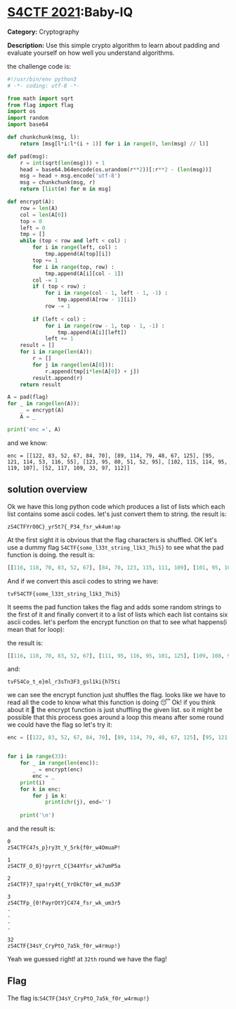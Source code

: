# [S4CTF 2021](https://s4ctf.peykar.io):Baby-IQ

**Category:** Cryptography

**Description:** Use this simple crypto algorithm to learn about padding and evaluate yourself on how well you understand algorithms.

the challenge code is:
```python
#!/usr/bin/env python3
# -*- coding: utf-8 -*-

from math import sqrt
from flag import flag
import os
import random
import base64

def chunkchunk(msg, l):
	return [msg[l*i:l*(i + 1)] for i in range(0, len(msg) // l)]

def pad(msg):
	r = int(sqrt(len(msg))) + 1
	head = base64.b64encode(os.urandom(r**2))[:r**2 - (len(msg))]
	msg = head + msg.encode('utf-8')
	msg = chunkchunk(msg, r)
	return [list(m) for m in msg]

def encrypt(A):
	row = len(A)
	col = len(A[0])
	top = 0
	left = 0
	tmp = []
	while (top < row and left < col) :       
		for i in range(left, col) : 
			tmp.append(A[top][i])              
		top += 1
		for i in range(top, row) : 
			tmp.append(A[i][col - 1])     
		col -= 1
		if ( top < row) : 
			for i in range(col - 1, left - 1, -1) : 
				tmp.append(A[row - 1][i])  
			row -= 1
		  
		if (left < col) : 
			for i in range(row - 1, top - 1, -1) : 
				tmp.append(A[i][left])   
			left += 1
	result = []
	for i in range(len(A)):
		r = []
		for j in range(len(A[0])):
			r.append(tmp[i*len(A[0]) + j])
		result.append(r)
	return result

A = pad(flag)
for _ in range(len(A)):
	_ = encrypt(A)
	A = _

print('enc =', A)

```
and we know:

```text
enc = [[122, 83, 52, 67, 84, 70], [89, 114, 79, 48, 67, 125], [95, 121, 114, 53, 116, 55], [123, 95, 80, 51, 52, 95], [102, 115, 114, 95, 119, 107], [52, 117, 109, 33, 97, 112]]

```
## solution overview

Ok we have this long python code which produces a list of lists which each list contains some ascii codes. let's just convert them to string.
the result is:
```text
zS4CTFYrO0C}_yr5t7{_P34_fsr_wk4um!ap
```
At the first sight it is obvious that the flag characters is shuffled.
OK let's use a dummy flag `S4CTF{some_l33t_string_l1k3_7hi5}` to see what the pad function is doing. the result is:
```python
[[116, 118, 70, 83, 52, 67], [84, 70, 123, 115, 111, 109], [101, 95, 108, 51, 51, 116], [95, 115, 116, 114, 105, 110], [103, 95, 108, 49, 107, 51], [95, 55, 104, 105, 53, 125]]
```
And if we convert this ascii codes to string we have:
```
tvFS4CTF{some_l33t_string_l1k3_7hi5}
```
It seems the pad function takes the flag and adds some random strings to the first of it and finally convert it to a list of lists which each list contains six ascii codes.
let's perfom the encrypt function on that to see what happens(i mean that for loop):

the result is:
```python
[[116, 118, 70, 83, 52, 67], [111, 95, 116, 95, 101, 125], [109, 108, 95, 114, 51, 115], [84, 110, 51, 70, 51, 95], [103, 115, 108, 49, 107, 105], [123, 104, 55, 53, 116, 105]]

```
and:

```text
tvFS4Co_t_e}ml_r3sTn3F3_gsl1ki{h75ti
```

we can see the encrypt function just shuffles the flag. looks like we have to read all the code to know what this function is doing :sleeping: Ok! if you think about it 🤔 the encrypt function is 
just shuffling the given list. so it might be possible that this process goes around a loop this means after some round we could have the flag so let's try it:

```python
enc = [[122, 83, 52, 67, 84, 70], [89, 114, 79, 48, 67, 125], [95, 121, 114, 53, 116, 55], [123, 95, 80, 51, 52, 95], [102, 115, 114, 95, 119, 107], [52, 117, 109, 33, 97, 112]]


for i in range(33):
	for _ in range(len(enc)):
		_ = encrypt(enc)
		enc = _
	print(i)
	for k in enc:
		for j in k:
			print(chr(j), end='')
	
	print('\n')
```

and the result is:


```text
0
zS4CTFC47s_p}ry3t_Y_5rk{f0r_w4OmuaP!

1
zS4CTF_O_0}!pyrrt_C{344Yfsr_wk7umP5a

2
zS4CTF}7_spa!ry4t{_YrOkCf0r_w4_mu53P

3
zS4CTFp_{0!PayrOtY}C474_fsr_wk_um3r5
.
.
.
.

32
zS4CTF{34sY_CryPtO_7a5k_f0r_w4rmup!}
```

Yeah we guessed right! at `32th` round we have the flag!


## Flag
The flag is:`S4CTF{34sY_CryPtO_7a5k_f0r_w4rmup!}`



